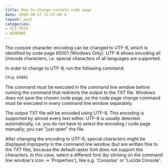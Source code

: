 ```yaml
---
title: How to change console code page
date: 2018-10-17 11:37:00 Z
layout: post
categories:
- SCI-TECH
- WINDOWS
---
```


The console character encoding can be changed to UTF-8, which is identified by code page 65001 (Windows Only). UTF-8 allows encoding all Unicode characters, i.e. special characters of all languages are supported.

In order to change to UTF-8, run the following command:


```bash
Chcp 65001
```

The command must be executed in the command line window before running the command that redirects the output to the TXT file. Windows does not save the chosen code page, so the code page change command must be executed in every command line window separately.

The output TXT file will be encoded using UTF-8. This encoding is supported by almost every text editor. UTF-8 is usually detected automatically, i.e. you do not have to select the encoding / code page manually; you can "just open" the file.

After changing the encoding to UTF-8, special characters might be displayed improperly in the command line window (but are written fine to the TXT file), because the default raster font does not support the characters. In this case, select a different font (by clicking on the command line window's icon → 'Properties'), like e.g. 'Consolas' or 'Lucida Console'.